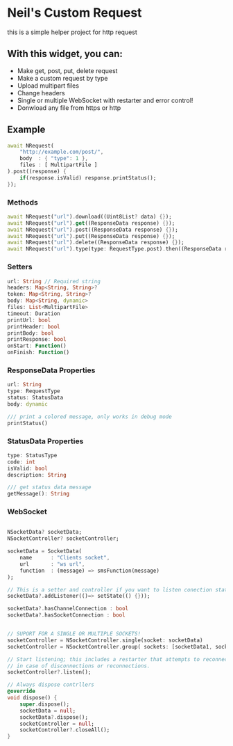 # Neil's Custom Request

this is a simple helper project for http request

## With this widget, you can:
- Make get, post, put, delete request
- Make a custom request by type
- Upload multipart files
- Change headers
- Single or multiple WebSocket with restarter and error control!
- Donwload any file from https or http

## Example
```dart
await NRequest(
    "http://example.com/post/",
    body  : { "type": 1 },
    files : [ MultipartFile ]
).post((response) {
    if(response.isValid) response.printStatus();
});
```


### Methods
```dart
await NRequest("url").download((Uint8List? data) {});
await NRequest("url").get((ResponseData response) {});
await NRequest("url").post((ResponseData response) {});
await NRequest("url").put((ResponseData response) {});
await NRequest("url").delete((ResponseData response) {});
await NRequest("url").type(type: RequestType.post).then((ResponseData response) {});
```


### Setters
```dart
url: String // Required string
headers: Map<String, String>?
token: Map<String, String>?
body: Map<String, dynamic>
files: List<MultipartFile>
timeout: Duration
printUrl: bool
printHeader: bool
printBody: bool
printResponse: bool
onStart: Function()
onFinish: Function()
```

### ResponseData Properties
```dart
url: String
type: RequestType
status: StatusData
body: dynamic

/// print a colored message, only works in debug mode
printStatus()
```

### StatusData Properties
```dart
type: StatusType
code: int
isValid: bool
description: String

/// get status data message
getMessage(): String
```


### WebSocket
```dart

NSocketData? socketData;
NSocketController? socketController;

socketData = SocketData(
    name      : "Clients socket",
    url       : "ws url",
    function  : (message) => smsFunction(message)
);

// This is a setter and controller if you want to listen conection status
socketData?.addListener(()=> setState(() {}));

socketData?.hasChannelConnection : bool
socketData?.hasSocketConnection : bool


// SUPORT FOR A SINGLE OR MULTIPLE SOCKETS!
socketController = NSocketController.single(socket: socketData)
socketController = NSocketController.group( sockets: [socketData1, socketData2, ...] )

// Start listening; this includes a restarter that attempts to reconnect to the socket
// in case of disconnections or reconnections.
socketController?.listen();

// Always dispose contrllers
@override
void dispose() {
    super.dispose();
    socketData = null;
    socketData?.dispose();
    socketController = null;
    socketController?.closeAll();
}
```